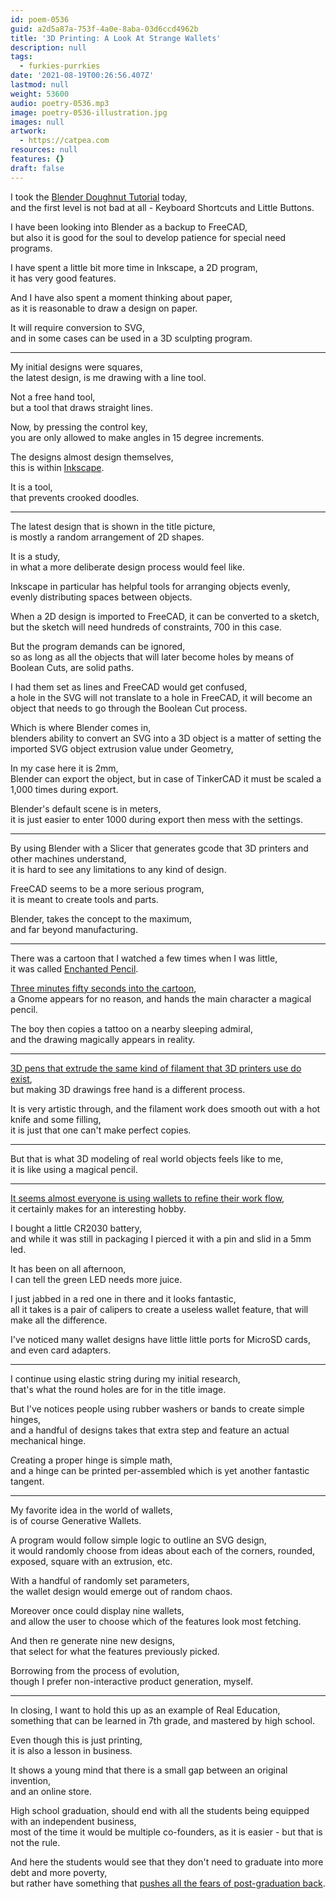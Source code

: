 ```yaml
---
id: poem-0536
guid: a2d5a87a-753f-4a0e-8aba-03d6ccd4962b
title: '3D Printing: A Look At Strange Wallets'
description: null
tags:
  - furkies-purrkies
date: '2021-08-19T00:26:56.407Z'
lastmod: null
weight: 53600
audio: poetry-0536.mp3
image: poetry-0536-illustration.jpg
images: null
artwork:
  - https://catpea.com
resources: null
features: {}
draft: false
---
```


I took the [Blender Doughnut Tutorial](https://www.youtube.com/watch?v=TPrnSACiTJ4) today,\
and the first level is not bad at all - Keyboard Shortcuts and Little Buttons.

I have been looking into Blender as a backup to FreeCAD,\
but also it is good for the soul to develop patience for special need programs.

I have spent a little bit more time in Inkscape, a 2D program,\
it has very good features.

And I have also spent a moment thinking about paper,\
as it is reasonable to draw a design on paper.

It will require conversion to SVG,\
and in some cases can be used in a 3D sculpting program.

---

My initial designs were squares,\
the latest design, is me drawing with a line tool.

Not a free hand tool,\
but a tool that draws straight lines.

Now, by pressing the control key,\
you are only allowed to make angles in 15 degree increments.

The designs almost design themselves,\
this is within [Inkscape](https://www.youtube.com/results?search_query=Inkscape+tutorial).

It is a tool,\
that prevents crooked doodles.

---

The latest design that is shown in the title picture,\
is mostly a random arrangement of 2D shapes.

It is a study,\
in what a more deliberate design process would feel like.

Inkscape in particular has helpful tools for arranging objects evenly,\
evenly distributing spaces between objects.

When a 2D design is imported to FreeCAD, it can be converted to a sketch,\
but the sketch will need hundreds of constraints, 700 in this case.

But the program demands can be ignored,\
so as long as all the objects that will later become holes by means of Boolean Cuts, are solid paths.

I had them set as lines and FreeCAD would get confused,\
a hole in the SVG will not translate to a hole in FreeCAD, it will become an object that needs to go through the Boolean Cut process.

Which is where Blender comes in,\
blenders ability to convert an SVG into a 3D object is a matter of setting the imported SVG object extrusion value under Geometry,

In my case here it is 2mm,\
Blender can export the object, but in case of TinkerCAD it must be scaled a 1,000 times during export.

Blender's default scene is in meters,\
it is just easier to enter 1000 during export then mess with the settings.

---

By using Blender with a Slicer that generates gcode that 3D printers and other machines understand,\
it is hard to see any limitations to any kind of design.

FreeCAD seems to be a more serious program,\
it is meant to create tools and parts.

Blender, takes the concept to the maximum,\
and far beyond manufacturing.

---

There was a cartoon that I watched a few times when I was little,\
it was called [Enchanted Pencil](https://www.youtube.com/watch?v=7TdvUcVZFWs).

[Three minutes fifty seconds into the cartoon](https://youtu.be/7TdvUcVZFWs?t=228),\
a Gnome appears for no reason, and hands the main character a magical pencil.

The boy then copies a tattoo on a nearby sleeping admiral,\
and the drawing magically appears in reality.

---

[3D pens that extrude the same kind of filament that 3D printers use do exist](https://www.youtube.com/watch?v=I0EfPcc6O6k),\
but making 3D drawings free hand is a different process.

It is very artistic through, and the filament work does smooth out with a hot knife and some filling,\
it is just that one can't make perfect copies.

---

But that is what 3D modeling of real world objects feels like to me,\
it is like using a magical pencil.

---

[It seems almost everyone is using wallets to refine their work flow](https://www.kickstarter.com/stories/wallets),\
it certainly makes for an interesting hobby.

I bought a little CR2030 battery,\
and while it was still in packaging I pierced it with a pin and slid in a 5mm led.

It has been on all afternoon,\
I can tell the green LED needs more juice.

I just jabbed in a red one in there and it looks fantastic,\
all it takes is a pair of calipers to create a useless wallet feature, that will make all the difference.

I've noticed many wallet designs have little little ports for MicroSD cards,\
and even card adapters.

---

I continue using elastic string during my initial research,\
that's what the round holes are for in the title image.

But I've notices people using rubber washers or bands to create simple hinges,\
and a handful of designs takes that extra step and feature an actual mechanical hinge.

Creating a proper hinge is simple math,\
and a hinge can be printed per-assembled which is yet another fantastic tangent.

---

My favorite idea in the world of wallets,\
is of course Generative Wallets.

A program would follow simple logic to outline an SVG design,\
it would randomly choose from ideas about each of the corners, rounded, exposed, square with an extrusion, etc.

With a handful of randomly set parameters,\
the wallet design would emerge out of random chaos.

Moreover once could display nine wallets,\
and allow the user to choose which of the features look most fetching.

And then re generate nine new designs,\
that select for what the features previously picked.

Borrowing from the process of evolution,\
though I prefer non-interactive product generation, myself.

---

In closing, I want to hold this up as an example of Real Education,\
something that can be learned in 7th grade, and mastered by high school.

Even though this is just printing,\
it is also a lesson in business.

It shows a young mind that there is a small gap between an original invention,\
and an online store.

High school graduation, should end with all the students being equipped with an independent business,\
most of the time it would be multiple co-founders, as it is easier - but that is not the rule.

And here the students would see that they don't need to graduate into more debt and more poverty,\
but rather have something that [pushes all the fears of post-graduation back](https://www.youtube.com/watch?v=9M4tdMsg3ts).
